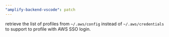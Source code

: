 ```yaml
---
"amplify-backend-vscode": patch
---
```


retrieve the list of profiles from `~/.aws/config` instead of `~/.aws/credentials` to support to profile with AWS SSO login.
